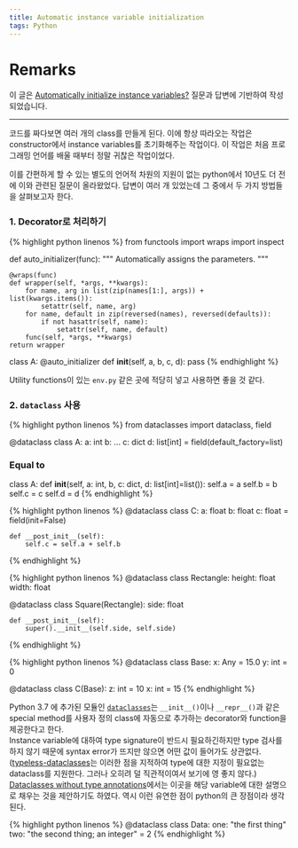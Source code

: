 ```yaml
---
title: Automatic instance variable initialization
tags: Python
---
```


# Remarks
이 글은 [Automatically initialize instance variables?](https://stackoverflow.com/q/1389180) 질문과 답변에 기반하여 작성되었습니다.

<!--more-->

---

코드를 짜다보면 여러 개의 class를 만들게 된다. 이에 항상 따라오는 작업은 constructor에서 instance variables를 초기화해주는 작업이다. 이 작업은 처음 프로그래밍 언어를 배울 때부터 정말 귀찮은 작업이었다.

이를 간편하게 할 수 있는 별도의 언어적 차원의 지원이 없는 python에서 10년도 더 전에 이와 관련된 질문이 올라왔었다. 답변이 여러 개 있었는데 그 중에서 두 가지 방법들을 살펴보고자 한다.


### 1. Decorator로 처리하기
{% highlight python linenos %}
from functools import wraps
import inspect

def auto_initializer(func):
    """
    Automatically assigns the parameters.
    """

    @wraps(func)
    def wrapper(self, *args, **kwargs):
        for name, arg in list(zip(names[1:], args)) + list(kwargs.items()):
            setattr(self, name, arg)
        for name, default in zip(reversed(names), reversed(defaults)):
            if not hasattr(self, name):
                setattr(self, name, default)
        func(self, *args, **kwargs)
    return wrapper


class A:
    @auto_initializer
    def __init__(self, a, b, c, d):
        pass
{% endhighlight %}

Utility functions이 있는 `env.py` 같은 곳에 적당히 넣고 사용하면 좋을 것 같다.


### 2. `dataclass` 사용
{% highlight python linenos %}
from dataclasses import dataclass, field

@dataclass
class A:
    a: int
    b: ...
    c: dict
    d: list[int] = field(default_factory=list)

### Equal to

class A:
  def __init__(self, a: int, b, c: dict, d: list[int]=list()):
    self.a = a
    self.b = b
    self.c = c
    self.d = d
{% endhighlight %}


{% highlight python linenos %}
@dataclass
class C:
    a: float
    b: float
    c: float = field(init=False)

    def __post_init__(self):
        self.c = self.a + self.b
{% endhighlight %}


{% highlight python linenos %}
@dataclass
class Rectangle:
    height: float
    width: float

@dataclass
class Square(Rectangle):
    side: float

    def __post_init__(self):
        super().__init__(self.side, self.side)
{% endhighlight %}

{% highlight python linenos %}
@dataclass
class Base:
    x: Any = 15.0
    y: int = 0

@dataclass
class C(Base):
    z: int = 10
    x: int = 15
{% endhighlight %}

Python 3.7 에 추가된 모듈인 [`dataclasses`](https://docs.python.org/ko/3/library/dataclasses.html)는 `__init__()`이나 `__repr__()`과 같은 special method를 사용자 정의 class에 자동으로 추가하는 decorator와 function을 제공한다고 한다.  
Instance variable에 대하여 type signature이 반드시 필요하긴하지만 type 검사를 하지 않기 때문에 syntax error가 뜨지만 않으면 어떤 값이 들어가도 상관없다. ([typeless-dataclasses](https://pypi.org/project/typeless-dataclasses/)는 이러한 점을 지적하여 type에 대한 지정이 필요없는 dataclass를 지원한다. 그러나 오히려 덜 직관적이여서 보기에 영 좋지 않다.) [Dataclasses without type annotations](https://death.andgravity.com/dataclasses)에서는 이곳을 해당 variable에 대한 설명으로 채우는 것을 제안하기도 하였다. 역시 이런 유연한 점이 python의 큰 장점이라 생각된다.

{% highlight python linenos %}
@dataclass
class Data:
    one: "the first thing"
    two: "the second thing; an integer" = 2
{% endhighlight %}
